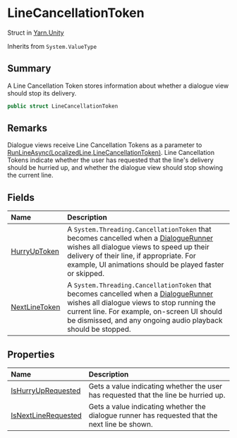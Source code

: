 # LineCancellationToken

Struct in [Yarn.Unity](/docs/api/csharp/yarn.unity.md)

Inherits from `System.ValueType`

## Summary


A Line Cancellation Token stores information about whether a dialogue
view should stop its delivery.


```csharp
public struct LineCancellationToken
```

## Remarks

<p>Dialogue views receive Line Cancellation Tokens as a parameter to
<a href="yarn.unity.dialoguepresenterbase.runlineasync.md">RunLineAsync(LocalizedLine,LineCancellationToken)</a>. Line Cancellation
Tokens indicate whether the user has requested that the line's delivery
should be hurried up, and whether the dialogue view should stop showing
the current line.</p>

## Fields

|Name|Description|
|:---|:---|
|[HurryUpToken](/docs/api/csharp/yarn.unity.linecancellationtoken.hurryuptoken.md)|A  <code>System.Threading.CancellationToken</code>  that becomes cancelled when a  <a href="yarn.unity.dialoguerunner.md">DialogueRunner</a>  wishes all dialogue views to speed up their delivery of their line, if appropriate. For example, UI animations should be played faster or skipped.|
|[NextLineToken](/docs/api/csharp/yarn.unity.linecancellationtoken.nextlinetoken.md)|A  <code>System.Threading.CancellationToken</code>  that becomes cancelled when a  <a href="yarn.unity.dialoguerunner.md">DialogueRunner</a>  wishes all dialogue views to stop running the current line. For example, on-screen UI should be dismissed, and any ongoing audio playback should be stopped.|

## Properties

|Name|Description|
|:---|:---|
|[IsHurryUpRequested](/docs/api/csharp/yarn.unity.linecancellationtoken.ishurryuprequested.md)|Gets a value indicating whether the user has requested that the line be hurried up.|
|[IsNextLineRequested](/docs/api/csharp/yarn.unity.linecancellationtoken.isnextlinerequested.md)|Gets a value indicating whether the dialogue runner has requested that the next line be shown.|

